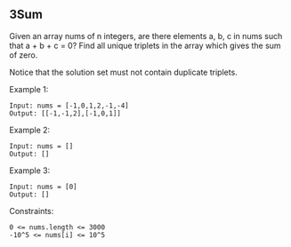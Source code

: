 ## 3Sum
Given an array nums of n integers, are there elements a, b, c in nums such that a + b + c = 0? Find all unique triplets in the array which gives the sum of zero.

Notice that the solution set must not contain duplicate triplets.

 

Example 1:
```code
Input: nums = [-1,0,1,2,-1,-4]
Output: [[-1,-1,2],[-1,0,1]]
```
Example 2:
```code
Input: nums = []
Output: []
```
Example 3:
```code
Input: nums = [0]
Output: []
```

Constraints:
```code
0 <= nums.length <= 3000
-10^5 <= nums[i] <= 10^5
```